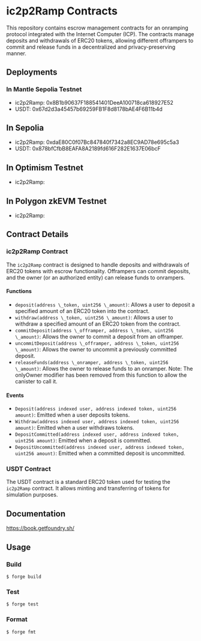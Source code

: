 # ic2p2Ramp Contracts

This repository contains escrow management contracts for an onramping protocol integrated with the Internet Computer (ICP). The contracts manage deposits and withdrawals of ERC20 tokens, allowing different offrampers to commit and release funds in a decentralized and privacy-preserving manner.

## Deployments

### In Mantle Sepolia Testnet

- ic2p2Ramp: 0x8B1b90637F188541401DeeA100718ca618927E52
- USDT: 0x67d2d3a45457b69259FB1F8d8178bAE4F6B11b4d

## In Sepolia

- ic2p2Ramp: 0xdaE80C0f07Bc847840f7342a8EC9AD78e695c5a3
- USDT: 0x878bfCfbB8EAFA8A2189fd616F282E1637E06bcF

## In Optimism Testnet

- ic2p2Ramp:

## In Polygon zkEVM Testnet

- ic2p2Ramp:

## Contract Details

### ic2p2Ramp Contract

The `ic2p2Ramp` contract is designed to handle deposits and withdrawals of ERC20 tokens with escrow functionality. Offrampers can commit deposits, and the owner (or an authorized entity) can release funds to onrampers.

#### Functions

- `deposit(address \_token, uint256 \_amount)`: Allows a user to deposit a specified amount of an ERC20 token into the contract.
- `withdraw(address \_token, uint256 \_amount)`: Allows a user to withdraw a specified amount of an ERC20 token from the contract.
- `commitDeposit(address \_offramper, address \_token, uint256 \_amount)`: Allows the owner to commit a deposit from an offramper.
- `uncommitDeposit(address \_offramper, address \_token, uint256 \_amount)`: Allows the owner to uncommit a previously committed deposit.
- `releaseFunds(address \_onramper, address \_token, uint256 \_amount)`: Allows the owner to release funds to an onramper. Note: The onlyOwner modifier has been removed from this function to allow the canister to call it.

#### Events

- `Deposit(address indexed user, address indexed token, uint256 amount)`: Emitted when a user deposits tokens.
- `Withdraw(address indexed user, address indexed token, uint256 amount)`: Emitted when a user withdraws tokens.
- `DepositCommitted(address indexed user, address indexed token, uint256 amount)`: Emitted when a deposit is committed.
- `DepositUncommitted(address indexed user, address indexed token, uint256 amount)`: Emitted when a committed deposit is uncommitted.

### USDT Contract

The USDT contract is a standard ERC20 token used for testing the `ic2p2Ramp` contract. It allows minting and transferring of tokens for simulation purposes.

## Documentation

https://book.getfoundry.sh/

## Usage

### Build

```shell
$ forge build
```

### Test

```shell
$ forge test
```

### Format

```shell
$ forge fmt
```

